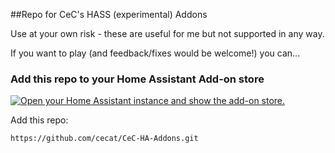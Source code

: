 ##Repo for CeC's HASS (experimental) Addons

Use at your own risk - these are useful for me but not supported in any way.

If you want to play (and feedback/fixes would be welcome!) you can...

### Add this repo to your Home Assistant Add-on store

[![Open your Home Assistant instance and show the add-on store.](https://my.home-assistant.io/badges/supervisor_store.svg)](https://my.home-assistant.io/redirect/supervisor_store/)

Add this repo:
```
https://github.com/cecat/CeC-HA-Addons.git
```


